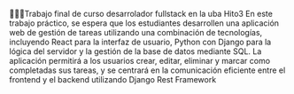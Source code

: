 👨🏻‍💻Trabajo final de curso desarrolador fullstack en la uba
Hito3
En este trabajo práctico, se espera que los estudiantes desarrollen una aplicación web de gestión
de tareas utilizando una combinación de tecnologías, incluyendo React para la interfaz de
usuario, Python con Django para la lógica del servidor y la gestión de la base de datos mediante
SQL. La aplicación permitirá a los usuarios crear, editar, eliminar y marcar como completadas sus
tareas, y se centrará en la comunicación eficiente entre el frontend y el backend utilizando
Django Rest Framework
